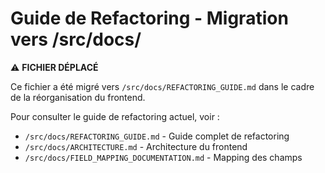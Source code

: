 # Guide de Refactoring - Migration vers /src/docs/

⚠️ **FICHIER DÉPLACÉ**

Ce fichier a été migré vers `/src/docs/REFACTORING_GUIDE.md` dans le cadre de la réorganisation du frontend.

Pour consulter le guide de refactoring actuel, voir :
- `/src/docs/REFACTORING_GUIDE.md` - Guide complet de refactoring
- `/src/docs/ARCHITECTURE.md` - Architecture du frontend
- `/src/docs/FIELD_MAPPING_DOCUMENTATION.md` - Mapping des champs